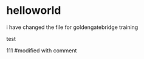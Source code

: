 # helloworld
i have changed the file for goldengatebridge training

test 

111 #modified with comment
